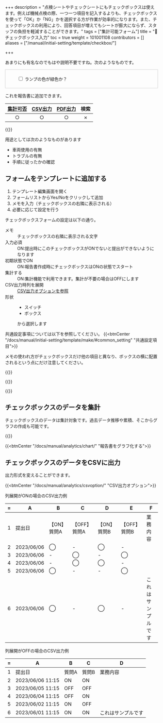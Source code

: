 +++
description = "点検シートやチェックシートにもチェックボックスは使えます。例えば機械点検の際、一つ一つ項目を記入するよりも、チェックボックスを使って「OK」か「NG」かを選択する方が作業が効率的になります。また、チェックボックスの利用により、回答項目が増えてもシートが膨大にならず、スタッフの負担を軽減することができます。"
tags = ["集計可能フォーム"]
title = "🧩チェックボックス入力"
toc = true
weight = 101001108
contributors = []
aliases = ["/manual/initial-setting/template/checkbox/"]

+++

あまりにも有名なのでもはや説明不要ですね。次のようなものです。

<div class="form-check" style="padding:20px;border:1px solid #ccc">
<div style="margin-left:20px;">
  <input class="form-check-input" type="checkbox" id="myCheckbox" name="myCheckbox">
  <label class="form-check-label" for="myCheckbox">ランプの色が緑色か？</label>
  </div>
</div>

これを報告書に追加できます。

|[集計可否](/docs/manual/analytics/)|[CSV出力](/docs/manual/analytics/csv/)|[PDF出力](/docs/manual/read-report/pdf/)|検索|
|:---:|:---:|:---:|:---:|
|○|○|○|✗|

{{<icatch filename="input-method-checkbox" msg="YES・NO 2択で答えるならこれ" title="チェックボックス入力フォーム" fontsize="30px" alice="ok" >}}

用途としては次のようなものがあります

- 車両使用の有無
- トラブルの有無
- 手順に従ったかの確認

## フォームをテンプレートに追加する

1. テンプレート編集画面を開く
1. フォームリストからYes/Noをクリックして追加
1. メモを入力（チェックボックスの右隣に表示される）
1. 必要に応じて設定を行う

チェックボックスフォームの設定は以下の通り。


<dl>
  <dt>メモ</dt>
  <dd>チェックボックスの右隣に表示される文字</dd>
  <dt>入力必須</dt>
  <dd>ON:提出時にこのチェックボックスがONでないと提出ができないようになります</dd>
  <dt>初期状態でON</dt>
  <dd>ON:報告書作成時にチェックボックスはONの状態でスタート</dd>
  <dt>集計する</dt>
  <dd>ON:集計機能で利用できます。集計が不要の場合はOFFにします</dd>
  <dt>CSV出力時列を展開</dt>
  <dd><a href="/docs/manual/analytics/csvoption/">CSV出力オプションを参照</a></dd>
  <dt>形状</dt>
  <dd><ul><li>スイッチ</li><li>ボックス</li></ul>から選択します</dd>
</dl>

共通設定事項については以下を参照してください。
{{<btnCenter "/docs/manual/initial-setting/template/make/#common_setting" "共通設定項目">}}

メモの使われ方がチェックボックスだけ他の項目と異なり、ボックスの横に配置されるという点にだけ注意してください。

{{<appscreen filename="template-edit-checkbox"  title="チェックボックスをテンプレートに追加する設定画面" fontsize="30px" alice="here" >}}

{{<nextArrow>}}

{{<appscreen filename="checkbox-preview"  title="チェックボックスを使った報告書のプレビュー" fontsize="30px" alice="here" >}}



## チェックボックスのデータを集計

チェックボックスのデータは集計対象です。過去データ推移や累積、そこからグラフの作成も可能です。

{{<appscreen filename="pie-charts" title="グラフ化"  >}}

{{<btnCenter "/docs/manual/analytics/chart/" "報告書をグラフ化する">}}


## チェックボックスのデータをCSVに出力

出力形式を変えることができます。

{{<btnCenter "/docs/manual/analytics/csvoption/" "CSV出力オプション">}}


列展開がONの場合のCSV出力例
<div class="excelTable">

|=|A|B|C|D|E|F|
|---|---|---|---|---|---|---|
1|提出日|【ON】質問A|【OFF】質問A|【ON】質問B|【OFF】質問B|業務内容|
2|2023/06/06|◯|-|◯|-|
3|2023/06/06|-|◯|-|◯|
4|2023/06/06|-|◯|◯|-|
5|2023/06/06|◯|-|-|◯|
6|2023/06/06|◯|-|◯|-|これはサンプルです

</div>

列展開がOFFの場合のCSV出力例
<div class="excelTable">

|=|A|B|C|D|
|---|---|---|---|---|
1|提出日|質問A|質問B|業務内容
2|2023/06/06 11:15|ON|ON|
3|2023/06/05 11:15|OFF|OFF|
4|2023/06/04 11:15|OFF|ON|
5|2023/06/02 11:15|ON|OFF|
6|2023/06/01 11:15|ON|ON|これはサンプルです

</div>


